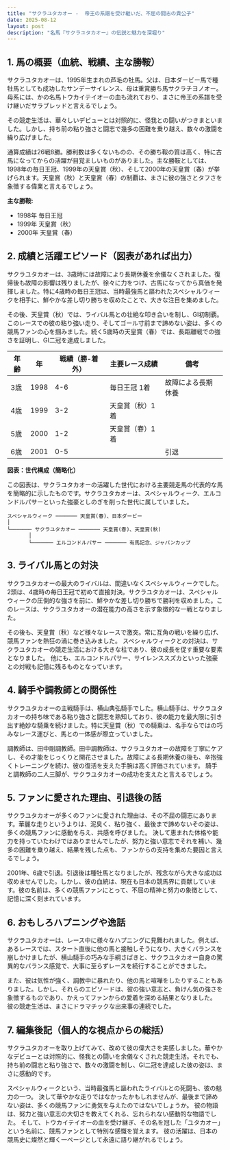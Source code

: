 ```yaml
---
title: "サクラユタカオー -  帝王の系譜を受け継いだ、不屈の闘志の貴公子"
date: 2025-08-12
layout: post
description: "名馬『サクラユタカオー』の伝説と魅力を深堀り"
---
```


## 1. 馬の概要（血統、戦績、主な勝鞍）

サクラユタカオーは、1995年生まれの芦毛の牡馬。父は、日本ダービー馬で種牡馬としても成功したサンデーサイレンス、母は重賞勝ち馬サクラチヨノオー。母系には、かの名馬トウカイテイオーの血も流れており、まさに帝王の系譜を受け継いだサラブレッドと言えるでしょう。

その競走生活は、華々しいデビューとは対照的に、怪我との闘いがつきまといました。しかし、持ち前の粘り強さと闘志で幾多の困難を乗り越え、数々の激闘を繰り広げました。

通算成績は26戦8勝。勝利数は多くないものの、その勝ち鞍の質は高く、特に古馬になってからの活躍が目覚ましいものがありました。主な勝鞍としては、1998年の毎日王冠、1999年の天皇賞（秋）、そして2000年の天皇賞（春）が挙げられます。天皇賞（秋）と天皇賞（春）の制覇は、まさに彼の強さとタフさを象徴する偉業と言えるでしょう。

**主な勝鞍:**

* 1998年 毎日王冠
* 1999年 天皇賞（秋）
* 2000年 天皇賞（春）


## 2. 成績と活躍エピソード（図表があれば出力）

サクラユタカオーは、3歳時には故障により長期休養を余儀なくされました。復帰後も故障の影響は残りましたが、徐々に力をつけ、古馬になってから真価を発揮しました。特に4歳時の毎日王冠は、当時最強馬と謳われたスペシャルウィークを相手に、鮮やかな差し切り勝ちを収めたことで、大きな注目を集めました。

その後、天皇賞（秋）では、ライバル馬との壮絶な叩き合いを制し、GI初制覇。このレースでの彼の粘り強い走り、そしてゴール寸前まで諦めない姿は、多くの競馬ファンの心を掴みました。続く5歳時の天皇賞（春）では、長距離戦での強さを証明し、GI二冠を達成しました。

| 年齢 | 年 | 戦績（勝-着外） | 主要レース成績 | 備考 |
|---|---|---|---|---|
| 3歳 | 1998 | 4-6 | 毎日王冠 1着 | 故障による長期休養 |
| 4歳 | 1999 | 3-2 | 天皇賞（秋）1着 |  |
| 5歳 | 2000 | 1-2 | 天皇賞（春）1着 |  |
| 6歳 | 2001 | 0-5 |  |  引退 |


**図表：世代構成（簡略化）**

この図表は、サクラユタカオーの活躍した世代における主要競走馬の代表的な馬を簡略的に示したものです。サクラユタカオーは、スペシャルウィーク、エルコンドルパサーといった強豪としのぎを削った世代に属していました。

```
スペシャルウィーク ─────── 天皇賞(春)、日本ダービー
│
└─────── サクラユタカオー ─────── 天皇賞(春)、天皇賞(秋)
       │
       └─────── エルコンドルパサー ─────── 有馬記念、ジャパンカップ
```

## 3. ライバル馬との対決

サクラユタカオーの最大のライバルは、間違いなくスペシャルウィークでした。2頭は、4歳時の毎日王冠で初めて直接対決。サクラユタカオーは、スペシャルウィークの圧倒的な強さを前に、鮮やかな差し切り勝ちで勝利を収めました。このレースは、サクラユタカオーの潜在能力の高さを示す象徴的な一戦となりました。

その後も、天皇賞（秋）など様々なレースで激突。常に互角の戦いを繰り広げ、競馬ファンを熱狂の渦に巻き込みました。  スペシャルウィークとの対決は、サクラユタカオーの競走生活における大きな柱であり、彼の成長を促す重要な要素となりました。  他にも、エルコンドルパサー、サイレンススズカといった強豪との対戦も記憶に残るものとなっています。


## 4. 騎手や調教師との関係性

サクラユタカオーの主戦騎手は、横山典弘騎手でした。横山騎手は、サクラユタカオーの持ち味である粘り強さと闘志を熟知しており、彼の能力を最大限に引き出す絶妙な騎乗を続けました。特に天皇賞（秋）での騎乗は、名手ならではの巧みなレース運びと、馬との一体感が際立っていました。

調教師は、田中剛調教師。田中調教師は、サクラユタカオーの故障を丁寧にケアし、その才能をじっくりと開花させました。故障による長期休養の後も、辛抱強くトレーニングを続け、彼の復活を支えた手腕は高く評価されています。  騎手と調教師の二人三脚が、サクラユタカオーの成功を支えたと言えるでしょう。


## 5. ファンに愛された理由、引退後の話

サクラユタカオーが多くのファンに愛された理由は、その不屈の闘志にあります。華麗な走りというよりは、泥臭く、粘り強く、最後まで諦めないその姿は、多くの競馬ファンに感動を与え、共感を呼びました。  決して恵まれた体格や能力を持っていたわけではありませんでしたが、努力と強い意志でそれを補い、幾多の困難を乗り越え、結果を残した点も、ファンからの支持を集めた要因と言えるでしょう。

2001年、6歳で引退。引退後は種牡馬となりましたが、残念ながら大きな成功は収めませんでした。しかし、彼の血統は、現在も日本の競馬界に貢献しています。彼の名前は、多くの競馬ファンにとって、不屈の精神と努力の象徴として、記憶に深く刻まれています。


## 6. おもしろハプニングや逸話

サクラユタカオーは、レース中に様々なハプニングに見舞われました。例えば、あるレースでは、スタート直後に他の馬と接触しそうになり、大きくバランスを崩しかけましたが、横山騎手の巧みな手綱さばきと、サクラユタカオー自身の驚異的なバランス感覚で、大事に至らずレースを続行することができました。

また、彼は気性が強く、調教中に暴れたり、他の馬と喧嘩をしたりすることもありました。しかし、それらのエピソードは、彼の強い意志と、負けん気の強さを象徴するものであり、かえってファンからの愛着を深める結果となりました。  彼の競走生活は、まさにドラマチックな出来事の連続でした。


## 7. 編集後記（個人的な視点からの総括）

サクラユタカオーを取り上げてみて、改めて彼の偉大さを実感しました。華やかなデビューとは対照的に、怪我との闘いを余儀なくされた競走生活。それでも、持ち前の闘志と粘り強さで、数々の激闘を制し、GI二冠を達成した彼の姿は、まさに感動的です。

スペシャルウィークという、当時最強馬と謳われたライバルとの死闘も、彼の魅力の一つ。  決して華やかな走りではなかったかもしれませんが、最後まで諦めない姿は、多くの競馬ファンに勇気を与えたのではないでしょうか。  彼の物語は、努力と強い意志の大切さを教えてくれる、忘れられない感動的な物語でした。  そして、トウカイテイオーの血を受け継ぎ、その名を冠した「ユタカオー」という名前に、競馬ファンとして特別な感慨を覚えます。  彼の活躍は、日本の競馬史に燦然と輝く一ページとして永遠に語り継がれるでしょう。
